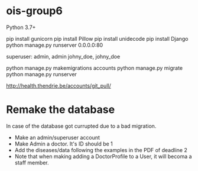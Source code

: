 # ois-group6

Python 3.7+

pip install gunicorn
pip install Pillow
pip install unidecode
pip install Django
python manage.py runserver 0.0.0.0:80

superuser: admin, admin
johny_doe, johny_doe

python manage.py makemigrations accounts
python manage.py migrate
python manage.py runserver

http://health.thendrie.be/accounts/git_pull/


Remake the database
===================
In case of the database got currupted due to a bad migration.
- Make an admin/superuser account
- Make Admin a doctor. It's ID should be 1
- Add the diseases/data following the examples in the PDF of deadline 2
- Note that when making adding a DoctorProfile to a User, it will becoma a staff member.
